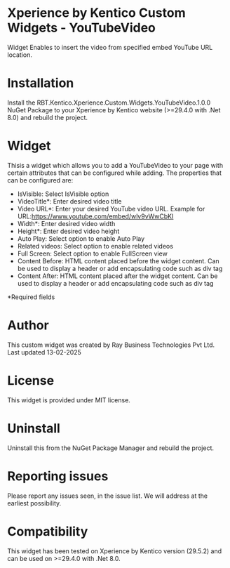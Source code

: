 # Xperience by Kentico Custom Widgets - YouTubeVideo  


Widget Enables to insert the video from specified embed YouTube URL location.

# Installation

Install the RBT.Kentico.Xperience.Custom.Widgets.YouTubeVideo.1.0.0 NuGet Package to your Xperience by Kentico website (>=29.4.0 with .Net 8.0) and rebuild the project.

# Widget

Thisis a widget which allows you to add a YouTubeVideo to your page with certain attributes that can be configured while adding. The properties that can be configured are:

- IsVisible: Select IsVisible option
- VideoTitle*: Enter desired video title 
- Video URL*: Enter your desired YouTube video URL. Example for URL:https://www.youtube.com/embed/wlv9vWwCbKI
- Width*: Enter desired video width 
- Height*: Enter desired video height
- Auto Play: Select option to enable Auto Play
- Related videos: Select option to enable related videos
- Full Screen: Select option to enable FullScreen view
- Content Before: HTML content placed before the widget content. Can be used to display a header or add encapsulating code such as div tag
- Content After: HTML content placed after the widget content. Can be used to display a header or add encapsulating code such as div tag

*Required fields

# Author

This custom widget was created by Ray Business Technologies Pvt Ltd.
Last updated 13-02-2025

# License

This widget is provided under MIT license.

# Uninstall

Uninstall this from the NuGet Package Manager and rebuild the project.

# Reporting issues

Please report any issues seen, in the issue list. We will address at the earliest possibility.

# Compatibility

This widget has been tested on Xperience by Kentico version (29.5.2) and can be used on >=29.4.0 with .Net 8.0. 
